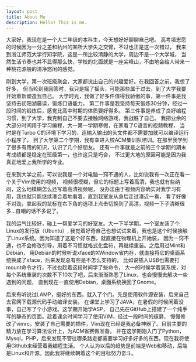 ```yaml
---
layout: post
title: About Me
description: Hello! This is me.
---
```


大家好，我现在是一个大二年级的本科生，今天想好好聊聊自己吧。
高考填志愿的时候因为一分之差和杭州的某所大学失之交臂，不过也正是这一次错过，
我来到浙江师范大学行知学院，这是一所比较清静的大学，周边不是一个大学城，
当然生活节奏也并不显得那么快，学校的北面就是一座尖峰山，不由地会给人带来一种桃花源般的清净悠闲的感觉。

刚到大学，第一次班级聚会，大家都说出自己的兴趣爱好。在我回答之前，我想了好多，
但当轮到我回答时，我只是摇了摇头，可能那些属于过去，到了大学我要开始重新塑造我自己。
大学时光，我做了好多件值得我骄傲的事，第一件事是我坚持去初阳湖晨读，锻炼口语能力。
第二件事是我坚持每天锻炼30分钟，经过一段时间的锻炼后，感觉比高中时期的体质要好得多。
第三件事是养成了良好编程习惯，到了大学，我克制自己不要去接触网络游戏，我战胜了自己。
我把业余的大部分时间用于学习编程，大一第一学期寒假，在家看了C语言的视频教程，
当时是在Turbo C的环境下学习的，连输入输出的头文件都不需要加就可以编译运行小程序了，
到了大学第二个学期，我有幸进入校ACM集训队培训。在那里我学到了很多有用的知识，认识了几个好朋友。
还有一件事就是之前的三个学期的期末考成绩都是稳定在班级第一，也许这只是巧合，
不过更大地的原因可能是因为我真正地爱上我所学的专业。


在来到大学之前，可以说我是一个对电脑一窍不通的人，比如说我有一次正在看一个关于Vim使用的视频，
视频很模糊，但它的标题上写着高清，我也就有些纳闷，这么地模糊怎么还写着高清视频呢，
没办法由于视频内容确实对我学习有用，我也就只能继续凑合着地看着，直到我室友从身后走过凑近一看，
看了好像不对劲，拿起我的鼠标在右下角的选项上点击切换到了高清，视频一下子清晰很多...自嘲的话不多说了。

我的运气比较好，碰上一帮爱学习的好室友。大一下半学期，一个室友装了个Linux的发行版（Ubuntu）,
我觉着好奇自己也想试试来着，我也是这个时候接触了Linux系统。因为知道了这是个好东西，就直接在物理机上开始装，
因为一窍不通，也不会修改引导，用着不习惯就格式化盘符，再继续重装。之后用过Mint和Debian，
用Debian的时候听说xface的XWindow省内存，就直接将它的桌面系统换成了xface，后来发现总有些是不怎么支持的，
比如说插入USB也需要打mount命令才行，不过也趁着这段时间学了些命令，
大一的时候学着装系统，对每个系统重装的次数不下10次了吧，后来渐渐熟悉了Linux，也会慢慢去解决一些遇到的问题，
直到现在一直使用Debian，桌面系统换回了Gnome。

后来有听说过LAMP，挺好的东西，就入了个门。先是使用软件源安装，后来自己去官网下载源代码手动编译安装。
在课堂上学习了JAVA，在暑假的时候闲着没事，自己写了个小游戏。这学期开始学ASP，
自己先在GitHub上搭建了一个纯手写的静态的页面。趁着课余时间学习了使用VIM，经过一段时间的琢磨，
慢慢修改了vimrc，安装了自己需要的插件，Vim现在已经是我必备神器了。目前主要的精力放在学习算法设计上，为ACM省赛做准备。
并在这学期刚入门了Python，Mysql，PHP，后来发现不管往哪条路走都需要学习好多好多的东西。现在我将使用Github来经营着我编程生活。
个人认为以后的趋势是前端是Web和移动，后端是Linux和开源。因此我将继续朝着这个的目标努力奋斗。


